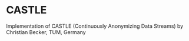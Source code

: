 # CASTLE
Implementation of CASTLE (Continuously Anonymizing Data Streams) by Christian Becker, TUM, Germany
